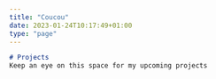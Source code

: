 ```yaml
---
title: "Coucou"
date: 2023-01-24T10:17:49+01:00
type: "page"
---
```


```markdown
# Projects
Keep an eye on this space for my upcoming projects
```
